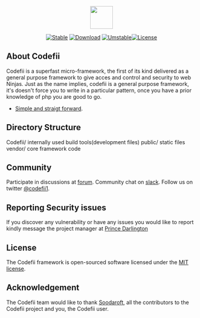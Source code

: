 <p align="center"><img src="https://codefii.com/public/images/codefii.png" width="60" height=""60"/></p>

<p align="center">
<a href="https://packagist.org/packages/codefii/codefii"><img src="https://poser.pugx.org/codefii/codefii/v/stable" alt="Stable"></a>
<a href="https://packagist.org/packages/codefii/codefii"><img src="https://poser.pugx.org/codefii/codefii/downloads" alt="Download"></a>
<a href="https://packagist.org/packages/codefii/codefii"><img src="https://poser.pugx.org/codefii/codefii/v/unstable" alt="Umstable"></a><a href="https://packagist.org/packages/codefii/codefii"><img src="https://poser.pugx.org/codefii/codefii/license" alt="License"></a>
</p>

## About Codefii
Codefii is a superfast micro-framework, the first of its kind delivered as a general purpose framework to give acces and control and security to web Ninjas. Just as the name implies, codefii is a general purpose framework, it's doesn't force you to write in a particular pattern, once you have a prior knowledge of php you are good to go.

- [Simple and straigt forward](https://codefii.com/documentation).


## Directory Structure
<p>
 Codefii/               internally used build tools(development files)
public/                static files
vendor/               core framework code

  </p>

## Community

Participate in discussions at <a href="https://forum.codefii.com">forum</a>.
Community chat on <a href="https://codefii.slack.com">slack</a>.
Follow us on twitter <a href="https://twitter.com/codefii1">@codefii1</a>.

## Reporting Security issues
If you discover any vulnerability or have any issues you would like to report kindly message the project manager at <a href="mailto:ekeminyd@gmail.com">Prince Darlington</a>

## License
The Codefii  framework is open-sourced software licensed under the [MIT license](https://opensource.org/licenses/MIT).
## Acknowledgement
The Codefii team would like to thank <a href="http://soodarsoft.com">Soodaroft</a>, 
all the contributors to the Codefii project and you, the Codefii user.
